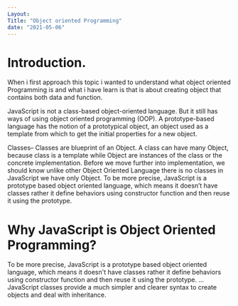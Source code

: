 ```yaml
---
Layout:
Title: "Object oriented Programming"
date: "2021-05-06"
---
```


# Introduction.

When i first approach this topic i wanted to understand what object oriented Programming is and what i have learn is that is about creating object that contains both data and function.

JavaScript is not a class-based object-oriented language. But it still has ways of using object oriented programming (OOP). A prototype-based language has the notion of a prototypical object, an object used as a template from which to get the initial properties for a new object.

Classes– Classes are blueprint of an Object. A class can have many Object, because class is a template while Object are instances of the class or the concrete implementation. 
Before we move further into implementation, we should know unlike other Object Oriented Language there is no classes in JavaScript we have only Object. To be more precise, JavaScript is a prototype based object oriented language, which means it doesn’t have classes rather it define behaviors using constructor function and then reuse it using the prototype.

# Why JavaScript is Object Oriented Programming?

To be more precise, JavaScript is a prototype based object oriented language, which means it doesn't have classes rather it define behaviors using constructor function and then reuse it using the prototype. ... JavaScript classes provide a much simpler and clearer syntax to create objects and deal with inheritance.

